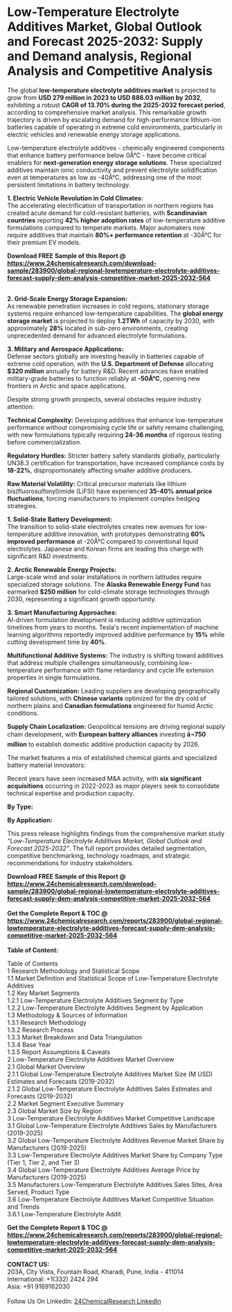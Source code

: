 <h1>Low-Temperature Electrolyte Additives Market, Global Outlook and Forecast 2025-2032: Supply and Demand analysis, Regional Analysis and Competitive Analysis</h1><p>The global <strong>low-temperature electrolyte additives market</strong> is projected to grow from <strong>USD 279 million in 2023 to USD 886.03 million by 2032</strong>, exhibiting a robust <strong>CAGR of 13.70% during the 2025-2032 forecast period</strong>, according to comprehensive market analysis. This remarkable growth trajectory is driven by escalating demand for high-performance lithium-ion batteries capable of operating in extreme cold environments, particularly in electric vehicles and renewable energy storage applications.</p><p>Low-temperature electrolyte additives - chemically engineered components that enhance battery performance below 0Â°C - have become critical enablers for <strong>next-generation energy storage solutions</strong>. These specialized additives maintain ionic conductivity and prevent electrolyte solidification even at temperatures as low as -40Â°C, addressing one of the most persistent limitations in battery technology.</p><p><strong>1. Electric Vehicle Revolution in Cold Climates:</strong><br>
The accelerating electrification of transportation in northern regions has created acute demand for cold-resistant batteries, with <strong>Scandinavian countries</strong> reporting <strong>42% higher adoption rates</strong> of low-temperature additive formulations compared to temperate markets. Major automakers now require additives that maintain <strong>80%+ performance retention</strong> at -30Â°C for their premium EV models.</p><div><b>Download FREE Sample of this Report @ 
            <a href="https://www.24chemicalresearch.com/download-sample/283900/global-regional-lowtemperature-electrolyte-additives-forecast-supply-dem-analysis-competitive-market-2025-2032-564">
            https://www.24chemicalresearch.com/download-sample/283900/global-regional-lowtemperature-electrolyte-additives-forecast-supply-dem-analysis-competitive-market-2025-2032-564</a></b></div><br><p><strong>2. Grid-Scale Energy Storage Expansion:</strong><br>
As renewable penetration increases in cold regions, stationary storage systems require enhanced low-temperature capabilities. The <strong>global energy storage market</strong> is projected to deploy <strong>1.2TWh</strong> of capacity by 2030, with approximately <strong>28%</strong> located in sub-zero environments, creating unprecedented demand for advanced electrolyte formulations.</p><p><strong>3. Military and Aerospace Applications:</strong><br>
Defense sectors globally are investing heavily in batteries capable of extreme cold operation, with the <strong>U.S. Department of Defense</strong> allocating <strong>$320 million</strong> annually for battery R&amp;D. Recent advances have enabled military-grade batteries to function reliably at <strong>-50Â°C</strong>, opening new frontiers in Arctic and space applications.</p><p>Despite strong growth prospects, several obstacles require industry attention:</p><p><strong>Technical Complexity:</strong> Developing additives that enhance low-temperature performance without compromising cycle life or safety remains challenging, with new formulations typically requiring <strong>24-36 months</strong> of rigorous testing before commercialization.</p><p><strong>Regulatory Hurdles:</strong> Stricter battery safety standards globally, particularly UN38.3 certification for transportation, have increased compliance costs by <strong>18-22%</strong>, disproportionately affecting smaller additive producers.</p><p><strong>Raw Material Volatility:</strong> Critical precursor materials like lithium bis(fluorosulfonyl)imide (LiFSI) have experienced <strong>35-40% annual price fluctuations</strong>, forcing manufacturers to implement complex hedging strategies.</p><p><strong>1. Solid-State Battery Development:</strong><br>
The transition to solid-state electrolytes creates new avenues for low-temperature additive innovation, with prototypes demonstrating <strong>60% improved performance</strong> at -20Â°C compared to conventional liquid electrolytes. Japanese and Korean firms are leading this charge with significant R&amp;D investments.</p><p><strong>2. Arctic Renewable Energy Projects:</strong><br>
Large-scale wind and solar installations in northern latitudes require specialized storage solutions. The <strong>Alaska Renewable Energy Fund</strong> has earmarked <strong>$250 million</strong> for cold-climate storage technologies through 2030, representing a significant growth opportunity.</p><p><strong>3. Smart Manufacturing Approaches:</strong><br>
AI-driven formulation development is reducing additive optimization timelines from years to months. Tesla's recent implementation of machine learning algorithms reportedly improved additive performance by <strong>15%</strong> while cutting development time by <strong>40%</strong>.</p><p><strong>Multifunctional Additive Systems:</strong> The industry is shifting toward additives that address multiple challenges simultaneously, combining low-temperature performance with flame retardancy and cycle life extension properties in single formulations.</p><p><strong>Regional Customization:</strong> Leading suppliers are developing geographically tailored solutions, with <strong>Chinese variants</strong> optimized for the dry cold of northern plains and <strong>Canadian formulations</strong> engineered for humid Arctic conditions.</p><p><strong>Supply Chain Localization:</strong> Geopolitical tensions are driving regional supply chain development, with <strong>European battery alliances</strong> investing <strong>â¬750 million</strong> to establish domestic additive production capacity by 2026.</p><p>The market features a mix of established chemical giants and specialized battery material innovators:</p><p>Recent years have seen increased M&amp;A activity, with <strong>six significant acquisitions</strong> occurring in 2022-2023 as major players seek to consolidate technical expertise and production capacity.</p><p><strong>By Type:</strong></p><p><strong>By Application:</strong></p><p>This press release highlights findings from the comprehensive market study <em>"Low-Temperature Electrolyte Additives Market, Global Outlook and Forecast 2025-2032"</em>. The full report provides detailed segmentation, competitive benchmarking, technology roadmaps, and strategic recommendations for industry stakeholders.</p><div><b>Download FREE Sample of this Report @ 
            <a href="https://www.24chemicalresearch.com/download-sample/283900/global-regional-lowtemperature-electrolyte-additives-forecast-supply-dem-analysis-competitive-market-2025-2032-564">
            https://www.24chemicalresearch.com/download-sample/283900/global-regional-lowtemperature-electrolyte-additives-forecast-supply-dem-analysis-competitive-market-2025-2032-564</a></b></div><br><div><b>Get the Complete Report & TOC @ 
            <a href="https://www.24chemicalresearch.com/reports/283900/global-regional-lowtemperature-electrolyte-additives-forecast-supply-dem-analysis-competitive-market-2025-2032-564">
            https://www.24chemicalresearch.com/reports/283900/global-regional-lowtemperature-electrolyte-additives-forecast-supply-dem-analysis-competitive-market-2025-2032-564</a></b></div><br>
            <b>Table of Content:</b><p>Table of Contents<br />
1 Research Methodology and Statistical Scope<br />
1.1 Market Definition and Statistical Scope of Low-Temperature Electrolyte Additives<br />
1.2 Key Market Segments<br />
1.2.1 Low-Temperature Electrolyte Additives Segment by Type<br />
1.2.2 Low-Temperature Electrolyte Additives Segment by Application<br />
1.3 Methodology & Sources of Information<br />
1.3.1 Research Methodology<br />
1.3.2 Research Process<br />
1.3.3 Market Breakdown and Data Triangulation<br />
1.3.4 Base Year<br />
1.3.5 Report Assumptions & Caveats<br />
2 Low-Temperature Electrolyte Additives Market Overview<br />
2.1 Global Market Overview<br />
2.1.1 Global Low-Temperature Electrolyte Additives Market Size (M USD) Estimates and Forecasts (2019-2032)<br />
2.1.2 Global Low-Temperature Electrolyte Additives Sales Estimates and Forecasts (2019-2032)<br />
2.2 Market Segment Executive Summary<br />
2.3 Global Market Size by Region<br />
3 Low-Temperature Electrolyte Additives Market Competitive Landscape<br />
3.1 Global Low-Temperature Electrolyte Additives Sales by Manufacturers (2019-2025)<br />
3.2 Global Low-Temperature Electrolyte Additives Revenue Market Share by Manufacturers (2019-2025)<br />
3.3 Low-Temperature Electrolyte Additives Market Share by Company Type (Tier 1, Tier 2, and Tier 3)<br />
3.4 Global Low-Temperature Electrolyte Additives Average Price by Manufacturers (2019-2025)<br />
3.5 Manufacturers Low-Temperature Electrolyte Additives Sales Sites, Area Served, Product Type<br />
3.6 Low-Temperature Electrolyte Additives Market Competitive Situation and Trends<br />
3.6.1 Low-Temperature Electrolyte Addit</p><div><b>Get the Complete Report & TOC @ 
            <a href="https://www.24chemicalresearch.com/reports/283900/global-regional-lowtemperature-electrolyte-additives-forecast-supply-dem-analysis-competitive-market-2025-2032-564">
            https://www.24chemicalresearch.com/reports/283900/global-regional-lowtemperature-electrolyte-additives-forecast-supply-dem-analysis-competitive-market-2025-2032-564</a></b></div><br><b>CONTACT US:</b><br>
            203A, City Vista, Fountain Road, Kharadi, Pune, India - 411014<br>
            International: +1(332) 2424 294<br>
            Asia: +91 9169162030 <br><br>
            Follow Us On LinkedIn: <a href="https://www.linkedin.com/company/24chemicalresearch/">24ChemicalResearch LinkedIn</a>